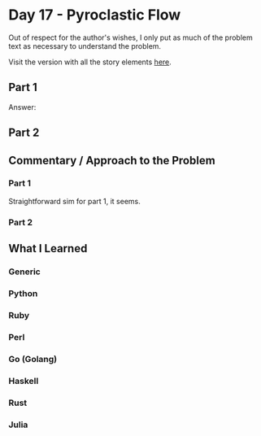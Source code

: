 # Day 17 - Pyroclastic Flow

Out of respect for the author's wishes, I only put as much of the problem text as necessary to understand the problem.

Visit the version with all the story elements [here](https://adventofcode.com/2022/day/17).

## Part 1
Answer: 
## Part 2

## Commentary / Approach to the Problem
### Part 1
Straightforward sim for part 1, it seems.

### Part 2
## What I Learned

### Generic

### Python

### Ruby

### Perl

### Go (Golang)

### Haskell

### Rust

### Julia
    